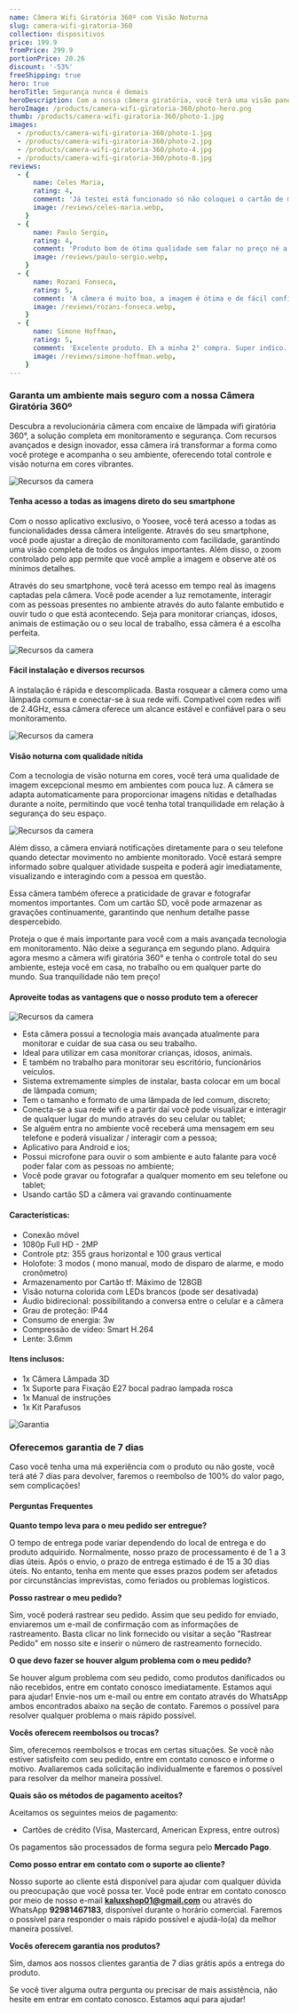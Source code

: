 ```yaml
---
name: Câmera Wifi Giratória 360º com Visão Noturna
slug: camera-wifi-giratoria-360
collection: dispositivos
price: 199.9
fromPrice: 299.9
portionPrice: 20.26
discount: '-53%'
freeShipping: true
hero: true
heroTitle: Segurança nunca é demais
heroDescription: Com a nossa câmera giratória, você terá uma visão panorâmica completa do ambiente, cobrindo todos os cantos e ângulos importantes. Nunca mais deixe um ponto cego comprometer a sua segurança!
heroImage: /products/camera-wifi-giratoria-360/photo-hero.png
thumb: /products/camera-wifi-giratoria-360/photo-1.jpg
images:
  - /products/camera-wifi-giratoria-360/photo-1.jpg
  - /products/camera-wifi-giratoria-360/photo-2.jpg
  - /products/camera-wifi-giratoria-360/photo-4.jpg
  - /products/camera-wifi-giratoria-360/photo-8.jpg
reviews:
  - {
      name: Celes Maria,
      rating: 4,
      comment: 'Já testei está funcionado só não coloquei o cartão de memoria ainda mas parece tudo ok obrigada ao vendedor recomendo o produto.',
      image: /reviews/celes-maria.webp,
    }
  - {
      name: Paulo Sergio,
      rating: 4,
      comment: 'Produto bom de ótima qualidade sem falar no preço né a entrega foi super rápida bem embalado gostei muito se der tudo certo vou comprar outras!',
      image: /reviews/paulo-sergio.webp,
    }
  - {
      name: Rozani Fonseca,
      rating: 5,
      comment: 'A câmera é muito boa, a imagem é ótima e de fácil configuração, o vendedor enviou rápido, chegou sem nenhum dano.',
      image: /reviews/rozani-fonseca.webp,
    }
  - {
      name: Simone Hoffman,
      rating: 5,
      comment: 'Excelente produto. Eh a minha 2° compra. Super indico. Bem embalado.',
      image: /reviews/simone-hoffman.webp,
    }
---
```


### Garanta um ambiente mais seguro com a nossa Câmera Giratória 360º

Descubra a revolucionária câmera com encaixe de lâmpada wifi giratória 360°, a solução completa em monitoramento e segurança. Com recursos avançados e design inovador, essa câmera irá transformar a forma como você protege e acompanha o seu ambiente, oferecendo total controle e visão noturna em cores vibrantes.

![Recursos da camera](/products/camera-wifi-giratoria-360/gif-1.webp)

#### Tenha acesso a todas as imagens direto do seu smartphone

Com o nosso aplicativo exclusivo, o Yoosee, você terá acesso a todas as funcionalidades dessa câmera inteligente. Através do seu smartphone, você pode ajustar a direção de monitoramento com facilidade, garantindo uma visão completa de todos os ângulos importantes. Além disso, o zoom controlado pelo app permite que você amplie a imagem e observe até os mínimos detalhes.

Através do seu smartphone, você terá acesso em tempo real às imagens captadas pela câmera. Você pode acender a luz remotamente, interagir com as pessoas presentes no ambiente através do auto falante embutido e ouvir tudo o que está acontecendo. Seja para monitorar crianças, idosos, animais de estimação ou o seu local de trabalho, essa câmera é a escolha perfeita.

![Recursos da camera](/products/camera-wifi-giratoria-360/photo-11.jpg)

#### Fácil instalação e diversos recursos

A instalação é rápida e descomplicada. Basta rosquear a câmera como uma lâmpada comum e conectar-se à sua rede wifi. Compatível com redes wifi de 2.4GHz, essa câmera oferece um alcance estável e confiável para o seu monitoramento.

![Recursos da camera](/products/camera-wifi-giratoria-360/gif-2.webp)

#### Visão noturna com qualidade nítida

Com a tecnologia de visão noturna em cores, você terá uma qualidade de imagem excepcional mesmo em ambientes com pouca luz. A câmera se adapta automaticamente para proporcionar imagens nítidas e detalhadas durante a noite, permitindo que você tenha total tranquilidade em relação à segurança do seu espaço.

![Recursos da camera](/products/camera-wifi-giratoria-360/gif-3.webp)

Além disso, a câmera enviará notificações diretamente para o seu telefone quando detectar movimento no ambiente monitorado. Você estará sempre informado sobre qualquer atividade suspeita e poderá agir imediatamente, visualizando e interagindo com a pessoa em questão.

Essa câmera também oferece a praticidade de gravar e fotografar momentos importantes. Com um cartão SD, você pode armazenar as gravações continuamente, garantindo que nenhum detalhe passe despercebido.

Proteja o que é mais importante para você com a mais avançada tecnologia em monitoramento. Não deixe a segurança em segundo plano. Adquira agora mesmo a câmera wifi giratória 360° e tenha o controle total do seu ambiente, esteja você em casa, no trabalho ou em qualquer parte do mundo. Sua tranquilidade não tem preço!


#### Aproveite todas as vantagens que o nosso produto tem a oferecer

![Recursos da camera](/products/camera-wifi-giratoria-360/photo-10.jpg)

- Esta câmera possui a tecnologia mais avançada atualmente para monitorar e cuidar de sua casa ou seu trabalho.
- Ideal para utilizar em casa monitorar crianças, idosos, animais.
- E também no trabalho para monitorar seu escritório, funcionários veículos.
- Sistema extremamente simples de instalar, basta colocar em um bocal de lâmpada comum;
- Tem o tamanho e formato de uma lâmpada de led comum, discreto;
- Conecta-se a sua rede wifi e a partir daí você pode visualizar e interagir de qualquer lugar do mundo através do seu celular ou tablet;
- Se alguém entra no ambiente você receberá uma mensagem em seu telefone e poderá visualizar / interagir com a pessoa;
- Aplicativo para Android e ios;
- Possui microfone para ouvir o som ambiente e auto falante para você poder falar com as pessoas no ambiente;
- Você pode gravar ou fotografar a qualquer momento em seu telefone ou tablet;
- Usando cartão SD a câmera vai gravando continuamente

#### Características:

- Conexão móvel
- 1080p Full HD - 2MP
- Controle ptz: 355 graus horizontal e 100 graus vertical
- Holofote: 3 modos ( mono manual, modo de disparo de alarme, e modo cronômetro)
- Armazenamento por Cartão tf: Máximo de 128GB
- Visão noturna colorida com LEDs brancos (pode ser desativada)
- Áudio bidirecional: possibilitando a conversa entre o celular e a câmera
- Grau de proteção: IP44
- Consumo de energia: 3w
- Compressão de vídeo: Smart H.264
- Lente: 3.6mm

#### Itens inclusos:

- 1x Câmera Lâmpada 3D
- 1x Suporte para Fixação E27 bocal padrao lampada rosca
- 1x Manual de instruções
- 1x Kit Parafusos

![Garantia](/garantia-badge.png)

### Oferecemos garantia de 7 dias

Caso você tenha uma má experiência com o produto ou não goste, você terá até 7 dias para devolver, faremos o reembolso de 100% do valor pago, sem complicações!

#### Perguntas Frequentes

**Quanto tempo leva para o meu pedido ser entregue?**

O tempo de entrega pode variar dependendo do local de entrega e do produto adquirido. Normalmente, nosso prazo de processamento é de 1 a 3 dias úteis. Após o envio, o prazo de entrega estimado é de 15 a 30 dias úteis. No entanto, tenha em mente que esses prazos podem ser afetados por circunstâncias imprevistas, como feriados ou problemas logísticos.

**Posso rastrear o meu pedido?**

Sim, você poderá rastrear seu pedido. Assim que seu pedido for enviado, enviaremos um e-mail de confirmação com as informações de rastreamento. Basta clicar no link fornecido ou visitar a seção "Rastrear Pedido" em nosso site e inserir o número de rastreamento fornecido.

**O que devo fazer se houver algum problema com o meu pedido?**

Se houver algum problema com seu pedido, como produtos danificados ou não recebidos, entre em contato conosco imediatamente. Estamos aqui para ajudar! Envie-nos um e-mail ou entre em contato através do WhatsApp ambos encontrados abaixo na seção de contato. Faremos o possível para resolver qualquer problema o mais rápido possível.

**Vocês oferecem reembolsos ou trocas?**

Sim, oferecemos reembolsos e trocas em certas situações. Se você não estiver satisfeito com seu pedido, entre em contato conosco e informe o motivo. Avaliaremos cada solicitação individualmente e faremos o possível para resolver da melhor maneira possível.

**Quais são os métodos de pagamento aceitos?**

Aceitamos os seguintes meios de pagamento:

- Cartões de crédito (Visa, Mastercard, American Express, entre outros)

Os pagamentos são processados de forma segura pelo **Mercado Pago**.

**Como posso entrar em contato com o suporte ao cliente?**

Nosso suporte ao cliente está disponível para ajudar com qualquer dúvida ou preocupação que você possa ter. Você pode entrar em contato conosco por meio de nosso e-mail **kaluxshop01@gmail.com** ou através do WhatsApp **92981467183**, disponível durante o horário comercial. Faremos o possível para responder o mais rápido possível e ajudá-lo(a) da melhor maneira possível.

**Vocês oferecem garantia nos produtos?**

Sim, damos aos nossos clientes garantia de 7 dias grátis após a entrega do produto.

Se você tiver alguma outra pergunta ou precisar de mais assistência, não hesite em entrar em contato conosco. Estamos aqui para ajudar!
